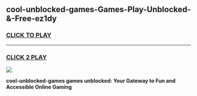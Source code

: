 
## cool-unblocked-games-Games-Play-Unblocked-&-Free-ez1dy
<h3>
<a href="https://premium76.site?title=cool-unblocked-games&ref=24A">CLICK TO PLAY</a></h3>
<hr>

<h3>
<a href="https://premium76.site?title=cool-unblocked-games&ref=24A">CLICK 2 PLAY</a>
  
</h3>

<a href="https://premium76.site?title=cool-unblocked-games&ref=24A"><img src="https://clearcache.store/games.png"></a>


**cool-unblocked-games games unblocked: Your Gateway to Fun and Accessible Online Gaming**
